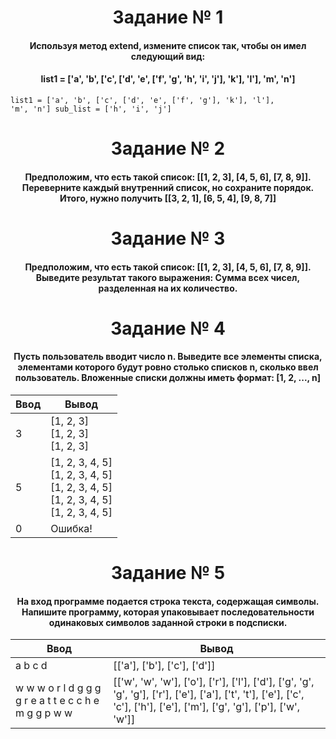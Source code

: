 <h1 align="center">Задание № 1</h1>

<h4 align="center">Используя метод extend, измените список так, чтобы он имел следующий вид:</h4>
<h4 align="center">list1 = ['a', 'b', ['c', ['d', 'e', ['f', 'g', 'h', 'i', 'j'], 'k'], 'l'], 'm', 'n']</h4>

<code>list1 = ['a', 'b', ['c', ['d', 'e', ['f', 'g'], 'k'], 'l'], 'm', 'n']
sub_list = ['h', 'i', 'j']
</code>

<h1 align="center">Задание № 2</h1>

<h4 align="center">Предположим, что есть такой список: [[1, 2, 3], [4, 5, 6], [7, 8, 9]]. Переверните каждый внутренний список, но сохраните порядок. Итого, нужно получить [[3, 2, 1], [6, 5, 4], [9, 8, 7]]</h4>

<h1 align="center">Задание № 3</h1>

<h4 align="center">Предположим, что есть такой список: [[1, 2, 3], [4, 5, 6], [7, 8, 9]]. Выведите результат такого выражения: Сумма всех чисел, разделенная на их количество.</h4>

<h1 align="center">Задание № 4</h1>

<h4 align="center">Пусть пользователь вводит число n. Выведите все элементы списка, элементами которого будут ровно столько списков n, сколько ввел пользователь. Вложенные списки должны иметь формат: [1, 2, ..., n]</h4>

| Ввод | Вывод |
|----------|----------|
| 3 | [1, 2, 3]</br>[1, 2, 3]</br>[1, 2, 3] |
| 5 | [1, 2, 3, 4, 5]</br>[1, 2, 3, 4, 5]</br>[1, 2, 3, 4, 5]</br>[1, 2, 3, 4, 5]</br>[1, 2, 3, 4, 5] |
| 0 | Ошибка! |

<h1 align="center">Задание № 5</h1>

<h4 align="center">На вход программе подается строка текста, содержащая символы. Напишите программу, которая упаковывает последовательности одинаковых символов заданной строки в подсписки.</h4>

| Ввод | Вывод |
|----------|----------|
| a b c d | [['a'], ['b'], ['c'], ['d']] |
| w w w o r l d g g g g r e a t t e c c h e m g g p w w | [['w', 'w', 'w'], ['o'], ['r'], ['l'], ['d'], ['g', 'g', 'g', 'g'], ['r'], ['e'], ['a'], ['t', 't'], ['e'], ['c', 'c'], ['h'], ['e'], ['m'], ['g', 'g'], ['p'], ['w', 'w']] |
